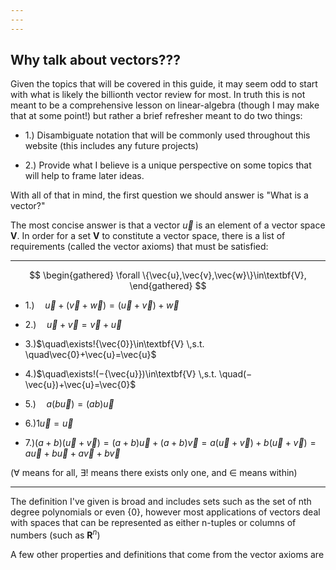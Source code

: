 ```yaml
---
---
---
```

## Why talk about vectors???

Given the topics that will be covered in this guide, it may seem odd to start with what is likely the billionth vector review for most. In truth this is not meant to be a comprehensive lesson on linear-algebra (though I may make that at some point!) but rather a brief refresher meant to do two things:

- 1.) Disambiguate notation that will be commonly used throughout this website (this includes any future projects)

- 2.) Provide what I believe is a unique perspective on some topics that will help to frame later ideas.

With all of that in mind, the first question we should answer is "What is a vector?"

The most concise answer is that a vector $\vec {u}$ is an element of a vector space $\textbf{V}$. In order for a set $\textbf{V}$ to constitute a vector space, there is a list of requirements (called the vector axioms) that must be satisfied:

---

$$
\begin{gathered}
\forall \{\vec{u},\vec{v},\vec{w}\}\in\textbf{V},
\end{gathered}
$$


- 1.)$\quad\vec{u}+(\vec{v}+\vec{w})=(\vec{u}+\vec{v})+\vec{w}$

- 2.)$\quad\vec{u}+\vec{v}=\vec{v}+\vec{u}$

- 3.)$\quad\exists!{\vec{0}}\in\textbf{V} \,s.t. \quad\vec{0}+\vec{u}=\vec{u}$

- 4.)$\quad\exists!(−{\vec{u}})\in\textbf{V} \,s.t. \quad(−\vec{u})+\vec{u}=\vec{0}$

- 5.)$\quad a(b\vec{u})=(ab)\vec{u}$


- 6.)$1\vec{u}=\vec{u}$

- 7.)$(a+b)(\vec{u}+\vec{v})=(a+b)\vec{u}+(a+b)\vec{v}=a(\vec{u}+\vec{v})+b(\vec{u}+\vec{v})=a\vec{u}+b\vec{u}+a\vec{v}+b\vec{v}$

($\forall$  means for all, $\exists!$ means there exists only one, and $\in$ means within)

---

The definition I've given is broad and includes sets such as the set of nth degree polynomials or even $\{0\}$, however most applications of vectors deal with spaces that can be represented as either n-tuples or columns of numbers (such as $\textbf{R}^n$)

A few other properties and definitions that come from the vector axioms are

